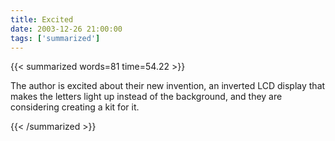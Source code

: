 ```yaml
---
title: Excited
date: 2003-12-26 21:00:00
tags: ['summarized']
---
```


{{< summarized words=81 time=54.22 >}}

The author is excited about their new invention, an inverted LCD display that makes the letters light up instead of the background, and they are considering creating a kit for it.

{{< /summarized >}}
